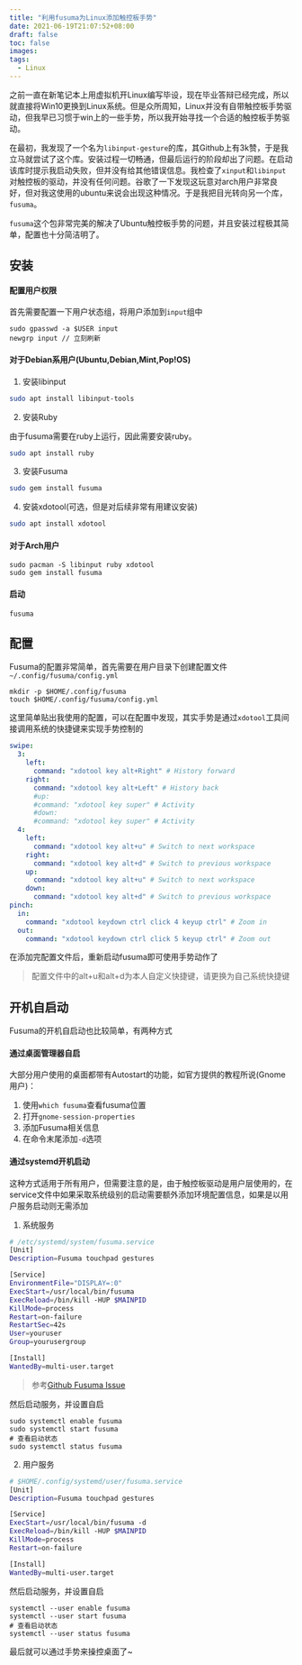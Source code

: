 ```yaml
---
title: "利用fusuma为Linux添加触控板手势"
date: 2021-06-19T21:07:52+08:00
draft: false
toc: false
images:
tags: 
  - Linux
---
```


之前一直在新笔记本上用虚拟机开Linux编写毕设，现在毕业答辩已经完成，所以就直接将Win10更换到Linux系统。但是众所周知，Linux并没有自带触控板手势驱动，但我早已习惯于win上的一些手势，所以我开始寻找一个合适的触控板手势驱动。

在最初，我发现了一个名为`libinput-gesture`的库，其Github上有3k赞，于是我立马就尝试了这个库。安装过程一切畅通，但最后运行的阶段却出了问题。在启动该库时提示我启动失败，但并没有给其他错误信息。我检查了`xinput`和`libinput`对触控板的驱动，并没有任何问题。谷歌了一下发现这玩意对arch用户非常良好，但对我这使用的ubuntu来说会出现这种情况。于是我把目光转向另一个库，`fusuma`。

`fusuma`这个包非常完美的解决了Ubuntu触控板手势的问题，并且安装过程极其简单，配置也十分简洁明了。

## 安装

#### 配置用户权限
首先需要配置一下用户状态组，将用户添加到`input`组中

    sudo gpasswd -a $USER input
    newgrp input // 立刻刷新

#### 对于Debian系用户(Ubuntu,Debian,Mint,Pop!OS)
1. 安装libinput
```sh
sudo apt install libinput-tools
```
2. 安装Ruby

由于fusuma需要在ruby上运行，因此需要安装ruby。
```sh
sudo apt install ruby
```
3. 安装Fusuma
```sh
sudo gem install fusuma
```
4. 安装xdotool(可选，但是对后续非常有用建议安装)
```sh
sudo apt install xdotool
```

#### 对于Arch用户

    sudo pacman -S libinput ruby xdotool
    sudo gem install fusuma

#### 启动

    fusuma

## 配置
Fusuma的配置非常简单，首先需要在用户目录下创建配置文件`~/.config/fusuma/config.yml`

    mkdir -p $HOME/.config/fusuma
    touch $HOME/.config/fusuma/config.yml

这里简单贴出我使用的配置，可以在配置中发现，其实手势是通过`xdotool`工具间接调用系统的快捷键来实现手势控制的

```yml
swipe:
  3:
    left:
      command: "xdotool key alt+Right" # History forward
    right:
      command: "xdotool key alt+Left" # History back
      #up:
      #command: "xdotool key super" # Activity
      #down:
      #command: "xdotool key super" # Activity
  4:
    left:
      command: "xdotool key alt+u" # Switch to next workspace
    right:
      command: "xdotool key alt+d" # Switch to previous workspace
    up:
      command: "xdotool key alt+u" # Switch to next workspace
    down:
      command: "xdotool key alt+d" # Switch to previous workspace
pinch:
  in:
    command: "xdotool keydown ctrl click 4 keyup ctrl" # Zoom in
  out:
    command: "xdotool keydown ctrl click 5 keyup ctrl" # Zoom out
```

在添加完配置文件后，重新启动fusuma即可使用手势动作了

> 配置文件中的alt+u和alt+d为本人自定义快捷键，请更换为自己系统快捷键

## 开机自启动
Fusuma的开机自启动也比较简单，有两种方式

#### 通过桌面管理器自启
大部分用户使用的桌面都带有Autostart的功能，如官方提供的教程所说(Gnome用户)：
1. 使用`which fusuma`查看fusuma位置
2. 打开`gnome-session-properties`
3. 添加Fusuma相关信息
4. 在命令末尾添加`-d`选项

#### 通过systemd开机启动
这种方式适用于所有用户，但需要注意的是，由于触控板驱动是用户层使用的，在service文件中如果采取系统级别的启动需要额外添加环境配置信息，如果是以用户服务启动则无需添加

1. 系统服务
```sh
# /etc/systemd/system/fusuma.service
[Unit]
Description=Fusuma touchpad gestures

[Service]
EnvironmentFile="DISPLAY=:0"
ExecStart=/usr/local/bin/fusuma
ExecReload=/bin/kill -HUP $MAINPID
KillMode=process
Restart=on-failure
RestartSec=42s
User=youruser
Group=yourusergroup

[Install]
WantedBy=multi-user.target
```
> 参考[Github Fusuma Issue](https://github.com/iberianpig/fusuma/issues/52)

然后启动服务，并设置自启

    sudo systemctl enable fusuma
    sudo systemctl start fusuma
    # 查看启动状态
    sudo systemctl status fusuma

2. 用户服务
```sh
# $HOME/.config/systemd/user/fusuma.service
[Unit]
Description=Fusuma touchpad gestures

[Service]
ExecStart=/usr/local/bin/fusuma -d
ExecReload=/bin/kill -HUP $MAINPID
KillMode=process
Restart=on-failure

[Install]
WantedBy=multi-user.target
```
然后启动服务，并设置自启

    systemctl --user enable fusuma
    systemctl --user start fusuma
    # 查看启动状态
    systemctl --user status fusuma

最后就可以通过手势来操控桌面了~